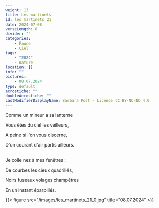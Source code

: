 ```yaml
---
weight: 13
title: Les martinets
id: les_martinets_21
date: 2024-07-08
verseLength: 8
divider: ""
categories:
    - Faune
    - Ciel
tags:
    - "2024"
    - nature
location: []
info: ""
pictures:
    - 08.07.2024
type: default
acrostiche: ""
doubleAcrostiche: ""
LastModifierDisplayName: Barbara Post - Licence CC BY-NC-ND 4.0
---
```

Comme un mineur a sa lanterne

Vous êtes du ciel les veilleurs,

A peine si l'on vous discerne,

D'un courant d'air partis ailleurs.

 \
Je colle nez à mes fenêtres :

De courbes les cieux quadrillés,

Noirs fuseaux volages champêtres

En un instant éparpillés.

<!-- FM:Snippet:Start data:{"id":"_figure","fields":[{"name":"imageName","value":"les_martinets_21_0.jpg"},{"name":"imageCaption","value":"08.07.2024"}]} -->
{{< figure src="/images/les_martinets_21_0.jpg" title="08.07.2024" >}}
<!-- FM:Snippet:End -->